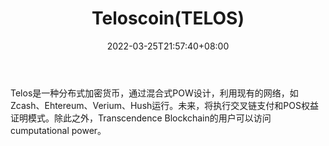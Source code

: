 ﻿---
weight: 
title: "Teloscoin(TELOS)"
description: "Telos是一种分布式加密货币，通过混合式POW设计，利用现有的网络，如Zcash、Ehtereum、Verium、Hush运行"
date: 2022-03-25T21:57:40+08:00
lastmod: 2022-03-25T16:45:40+08:00
draft: false
authors: ["Metabd"]
featuredImage: "teloscointelos.webp"
link: ""
tags: ["数字代币","Teloscoin(TELOS)"]
categories: ["navigation"]
navigation: ["数字代币"]
lightgallery: true
toc: true
pinned: false
recommend: false
recommend1: false
---
Telos是一种分布式加密货币，通过混合式POW设计，利用现有的网络，如Zcash、Ehtereum、Verium、Hush运行。未来，将执行交叉链支付和POS权益证明模式。除此之外，Transcendence Blockchain的用户可以访问cumputational power。

